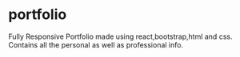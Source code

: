 # portfolio
Fully Responsive Portfolio made using react,bootstrap,html and css.
Contains all the personal as well as professional info.
